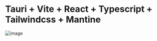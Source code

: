 # Tauri + Vite + React + Typescript + Tailwindcss + Mantine

![image](https://github.com/user-attachments/assets/48458212-5e56-4a4b-a75b-aee8d2c54a4b)
